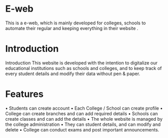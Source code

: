 # E-web
This is a e-web, which is mainly developed for colleges, schools to automate their regular and keeping everything in their website .

<h1>Introduction</h1>
 Introduction  This website is developed with the intention to digitalize our educational institutions such as schools and colleges, and to keep track of every student details and modify their data without pen & paper.
 
 <h1>Features</h1>
•	Students can create account
•	Each College / School can create profile
•	College can create branches and can add required details
•	Schools can create classes and can add the details 
•	The whole website is managed by the college administration
•	They can student details, and can modify and delete
•	College can conduct exams and post important announcements.
